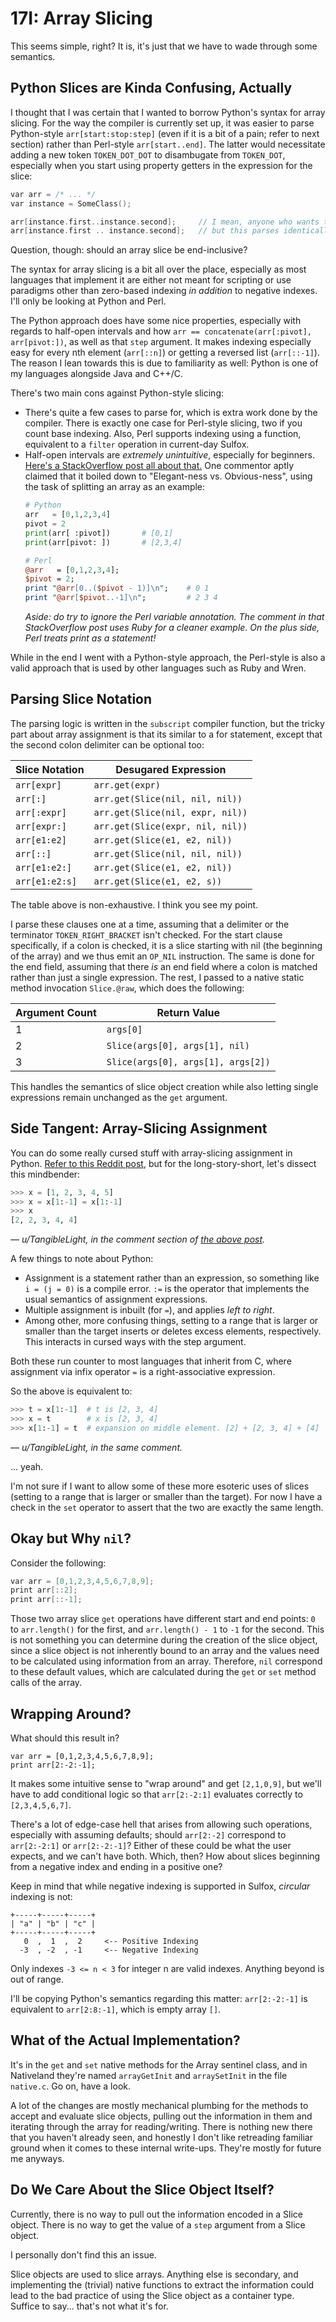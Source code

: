 # 17I: Array Slicing

This seems simple, right? It is, it's just that we have to wade through some semantics.

## Python Slices are Kinda Confusing, Actually

I thought that I was certain that I wanted to borrow Python's syntax for array slicing. For the way the compiler is currently set up, it was easier to parse Python-style `arr[start:stop:step]` (even if it is a bit of a pain; refer to next section) rather than Perl-style `arr[start..end]`. The latter would necessitate adding a new token `TOKEN_DOT_DOT` to disambugate from `TOKEN_DOT`, especially when you start using property getters in the expression for the slice:

```c++
var arr = /* ... */
var instance = SomeClass();

arr[instance.first..instance.second];     // I mean, anyone who wants to make this readable should add spacing:
arr[instance.first .. instance.second];   // but this parses identically to the previous line.
```

Question, though: should an array slice be end-inclusive?

The syntax for array slicing is a bit all over the place, especially as most languages that implement it are either not meant for scripting or use paradigms other than zero-based indexing *in addition* to negative indexes. I'll only be looking at Python and Perl.

The Python approach does have some nice properties, especially with regards to half-open intervals and how `arr == concatenate(arr[:pivot], arr[pivot:])`, as well as that `step` argument. It makes indexing especially easy for every nth element (`arr[::n]`) or getting a reversed list (`arr[::-1]`). The reason I lean towards this is due to familiarity as well: Python is one of my languages alongside Java and C++/C.

There's two main cons against Python-style slicing:
- There's quite a few cases to parse for, which is extra work done by the compiler. There is exactly one case for Perl-style slicing, two if you count base indexing. Also, Perl supports indexing using a function, equivalent to a `filter` operation in current-day Sulfox.
- Half-open intervals are *extremely unintuitive*, especially for beginners. [Here's a StackOverflow post all about that.](https://stackoverflow.com/questions/11364533/why-are-pythons-slice-and-range-upper-bound-exclusive) One commentor aptly claimed that it boiled down to "Elegant-ness vs. Obvious-ness", using the task of splitting an array as an example:
    ```python
    # Python
    arr   = [0,1,2,3,4]
    pivot = 2
    print(arr[ :pivot])       # [0,1]
    print(arr[pivot: ])       # [2,3,4]
    ```
    ```perl
    # Perl
    @arr   = [0,1,2,3,4];
    $pivot = 2;
    print "@arr[0..($pivot - 1)]\n";    # 0 1
    print "@arr[$pivot..-1]\n";         # 2 3 4
    ```
    *Aside: do try to ignore the Perl variable annotation. The comment in that StackOverflow post uses Ruby for a cleaner example. On the plus side, Perl treats print as a statement!*

While in the end I went with a Python-style approach, the Perl-style is also a valid approach that is used by other languages such as Ruby and Wren.

## Parsing Slice Notation

The parsing logic is written in the `subscript` compiler function, but the tricky part about array assignment is that its similar to a for statement, except that the second colon delimiter can be optional too:

| Slice Notation | Desugared Expression |
| -------------- | -------------------- |
| `arr[expr]`    | `arr.get(expr)`      |
| `arr[:]`       | `arr.get(Slice(nil, nil, nil))`  |
| `arr[:expr]`   | `arr.get(Slice(nil, expr, nil))` |
| `arr[expr:]`   | `arr.get(Slice(expr, nil, nil))` |
| `arr[e1:e2]`   | `arr.get(Slice(e1, e2, nil))`    |
| `arr[::]`      | `arr.get(Slice(nil, nil, nil))`  |
| `arr[e1:e2:]`  | `arr.get(Slice(e1, e2, nil))`    |
| `arr[e1:e2:s]` | `arr.get(Slice(e1, e2, s))`      |

The table above is non-exhaustive. I think you see my point.

I parse these clauses one at a time, assuming that a delimiter or the terminator `TOKEN_RIGHT_BRACKET` isn't checked. For the start clause specifically, if a colon is checked, it is a slice starting with nil (the beginning of the array) and we thus emit an `OP_NIL` instruction. The same is done for the end field, assuming that there *is* an end field where a colon is matched rather than just a single expression. The rest, I passed to a native static method invocation `Slice.@raw`, which does the following:

| Argument Count | Return Value |
| - | ---------- |
| 1 | `args[0]` |
| 2 | `Slice(args[0], args[1], nil)` |
| 3 | `Slice(args[0], args[1], args[2])` |

This handles the semantics of slice object creation while also letting single expressions remain unchanged as the `get` argument.

## Side Tangent: Array-Slicing Assignment

You can do some really cursed stuff with array-slicing assignment in Python. [Refer to this Reddit post](https://www.reddit.com/r/Python/comments/1fvyu8b/i_never_realized_how_complicated_slice/), but for the long-story-short, let's dissect this mindbender:

```python
>>> x = [1, 2, 3, 4, 5]
>>> x = x[1:-1] = x[1:-1]
>>> x
[2, 2, 3, 4, 4]
```  
*— u/TangibleLight, in the comment section of [the above post](https://www.reddit.com/r/Python/comments/1fvyu8b/i_never_realized_how_complicated_slice/).*
</blockquote>

A few things to note about Python:
- Assignment is a statement rather than an expression, so something like `i = (j = 0)` is a compile error. `:=` is the operator that implements the usual semantics of assignment expressions.
- Multiple assignment is inbuilt (for `=`), and applies *left to right*.
- Among other, more confusing things, setting to a range that is larger or smaller than the target inserts or deletes excess elements, respectively. This interacts in cursed ways with the step argument.

Both these run counter to most languages that inherit from C, where assignment via infix operator `=` is a right-associative expression.

So the above is equivalent to:

```python
>>> t = x[1:-1]  # t is [2, 3, 4]
>>> x = t        # x is [2, 3, 4]
>>> x[1:-1] = t  # expansion on middle element. [2] + [2, 3, 4] + [4]
```  
*— u/TangibleLight, in the same comment.*

... yeah.

I'm not sure if I want to allow some of these more esoteric uses of slices (setting to a range that is larger or smaller than the target). For now I have a check in the `set` operator to assert that the two are exactly the same length.

## Okay but Why `nil`?

Consider the following:

```c++
var arr = [0,1,2,3,4,5,6,7,8,9];
print arr[::2];
print arr[::-1];
```

Those two array slice `get` operations have different start and end points: `0` to `arr.length()` for the first, and `arr.length() - 1` to `-1` for the second. This is not something you can determine during the creation of the slice object, since a slice object is not inherently bound to an array and the values need to be calculated using information from an array. Therefore, `nil` correspond to these default values, which are calculated during the `get` or `set` method calls of the array.

## Wrapping Around?

What should this result in?

```
var arr = [0,1,2,3,4,5,6,7,8,9];
print arr[2:-2:-1];
```

It makes some intuitive sense to "wrap around" and get `[2,1,0,9]`, but we'll have to add conditional logic so that `arr[2:-2:1]` evaluates correctly to `[2,3,4,5,6,7]`.

There's a lot of edge-case hell that arises from allowing such operations, especially with assuming defaults; should `arr[2:-2]` correspond to `arr[2:-2:1]` or `arr[2:-2:-1]`? Either of these could be what the user expects, and we can't have both. Which, then? How about slices beginning from a negative index and ending in a positive one?

Keep in mind that while negative indexing is supported in Sulfox, *circular* indexing is not:

```
+-----+-----+-----+
| "a" | "b" | "c" |
+-----+-----+-----+
   0  ,  1  ,  2     <-- Positive Indexing
  -3  , -2  , -1     <-- Negative Indexing
```

Only indexes `-3 <= n < 3` for integer n are valid indexes. Anything beyond is out of range.

I'll be copying Python's semantics regarding this matter: `arr[2:-2:-1]` is equivalent to `arr[2:8:-1]`, which is empty array `[]`.

## What of the Actual Implementation?

It's in the `get` and `set` native methods for the Array sentinel class, and in Nativeland they're named `arrayGetInit` and `arraySetInit` in the file `native.c`. Go on, have a look.

A lot of the changes are mostly mechanical plumbing for the methods to accept and evaluate slice objects, pulling out the information in them and iterating through the array for reading/writing. There is nothing new there that you haven't already seen, and honestly I don't like retreading familiar ground when it comes to these internal write-ups. They're mostly for future me anyways.

## Do We Care About the Slice Object Itself?

Currently, there is no way to pull out the information encoded in a Slice object. There is no way to get the value of a `step` argument from a Slice object.

I personally don't find this an issue.

Slice objects are used to slice arrays. Anything else is secondary, and implementing the (trivial) native functions to extract the information could lead to the bad practice of using the Slice object as a container type. Suffice to say... that's not what it's for.